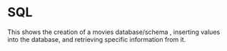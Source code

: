 # SQL
This shows the creation of a movies database/schema , inserting values into the database, and retrieving specific information from it.
